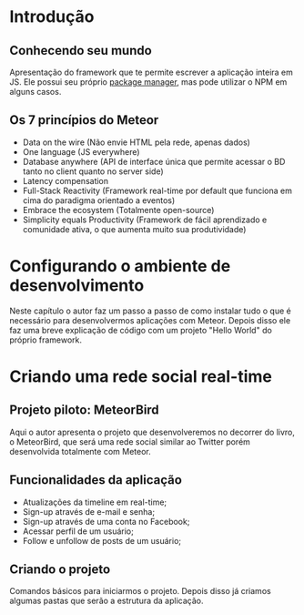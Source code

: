 # Introdução

## Conhecendo seu mundo
Apresentação do framework que te permite escrever a aplicação inteira em JS.
Ele possui seu próprio [package manager](https://atmospherejs.com/), mas pode utilizar o NPM em alguns casos.

## Os 7 princípios do Meteor
- Data on the wire (Não envie HTML pela rede, apenas dados)
- One language (JS everywhere)
- Database anywhere (API de interface única que permite acessar o BD tanto no client quanto no server side)
- Latency compensation
- Full-Stack Reactivity (Framework real-time por default que funciona em cima do paradigma orientado a eventos)
- Embrace the ecosystem (Totalmente open-source)
- Simplicity equals Productivity (Framework de fácil aprendizado e comunidade ativa, o que aumenta muito sua produtividade)

# Configurando o ambiente de desenvolvimento
Neste capítulo o autor faz um passo a passo de como instalar tudo o que é necessário para desenvolvermos aplicações com Meteor.
Depois disso ele faz uma breve explicação de código com um projeto "Hello World" do próprio framework.

# Criando uma rede social real-time

## Projeto piloto: MeteorBird
Aqui o autor apresenta o projeto que desenvolveremos no decorrer do livro, o MeteorBird, que será uma rede social similar ao Twitter porém desenvolvida totalmente com Meteor.

## Funcionalidades da aplicação
- Atualizações da timeline em real-time;
- Sign-up através de e-mail e senha;
- Sign-up através de uma conta no Facebook;
- Acessar perfil de um usuário;
- Follow e unfollow de posts de um usuário;

## Criando o projeto
Comandos básicos para iniciarmos o projeto. Depois disso já criamos algumas pastas que serão a estrutura da aplicação.